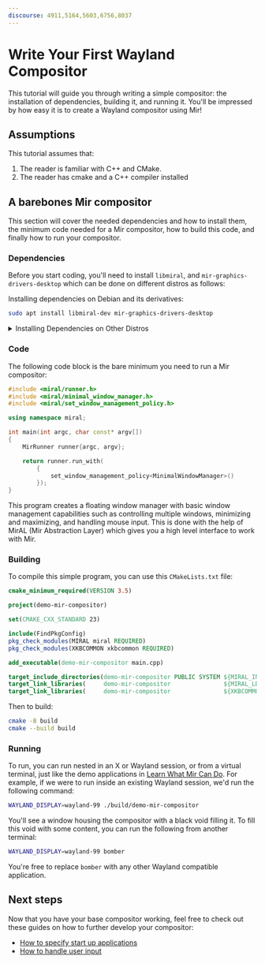 ```yaml
---
discourse: 4911,5164,5603,6756,8037
---
```


# Write Your First Wayland Compositor
This tutorial will guide you through writing a simple compositor: the
installation of dependencies, building it, and running it. You'll be impressed
by how easy it is to create a Wayland compositor using Mir!

## Assumptions
This tutorial assumes that:
1. The reader is familiar with C++ and CMake.
2. The reader has cmake and a C++ compiler installed

## A barebones Mir compositor
This section will cover the needed dependencies and how to install them, the
minimum code needed for a Mir compositor, how to build this code, and finally
how to run your compositor.

### Dependencies
Before you start coding, you'll need to install `libmiral`, and
`mir-graphics-drivers-desktop` which can be done on different distros as
follows:

Installing dependencies on Debian and its derivatives:
```sh
sudo apt install libmiral-dev mir-graphics-drivers-desktop
```

<details>
<summary> Installing Dependencies on Other Distros </summary>

Installing dependencies on Fedora 
```sh
sudo dnf install mir-devel libxkbcommon
```
Installing dependencies on Alpine 
```sh
sudo apk add mir-dev
```
</details>


### Code
The following code block is the bare minimum you need to run a Mir compositor:
```cpp
#include <miral/runner.h>
#include <miral/minimal_window_manager.h>
#include <miral/set_window_management_policy.h>

using namespace miral;

int main(int argc, char const* argv[])
{
    MirRunner runner{argc, argv};

    return runner.run_with(
        {
            set_window_management_policy<MinimalWindowManager>()
        });
}
```

This program creates a floating window manager with basic window management
capabilities such as controlling multiple windows, minimizing and maximizing,
and handling mouse input. This is done with the help of MirAL (Mir Abstraction
Layer) which gives you a high level interface to work with Mir.

### Building
To compile this simple program, you can use this `CMakeLists.txt` file:
```cmake
cmake_minimum_required(VERSION 3.5)

project(demo-mir-compositor)

set(CMAKE_CXX_STANDARD 23)

include(FindPkgConfig)
pkg_check_modules(MIRAL miral REQUIRED)
pkg_check_modules(XKBCOMMON xkbcommon REQUIRED)

add_executable(demo-mir-compositor main.cpp)

target_include_directories(demo-mir-compositor PUBLIC SYSTEM ${MIRAL_INCLUDE_DIRS})
target_link_libraries(     demo-mir-compositor               ${MIRAL_LDFLAGS})
target_link_libraries(     demo-mir-compositor               ${XKBCOMMON_LIBRARIES})
```

Then to build:
```sh
cmake -B build
cmake --build build
```

### Running
To run, you can run nested in an X or Wayland session, or from a virtual
terminal, just like the demo applications in [Learn What Mir Can
Do](learn-what-mir-can-do.md). For example, if we were to run inside an
existing Wayland session, we'd run the following command:
```sh
WAYLAND_DISPLAY=wayland-99 ./build/demo-mir-compositor 
```
You'll see a window housing the compositor with a black void filling it. To
fill this void with some content, you can run the following from another
terminal:
```sh
WAYLAND_DISPLAY=wayland-99 bomber
```
You're free to replace `bomber` with any other Wayland compatible application.

## Next steps
Now that you have your base compositor working, feel free to check out these guides on how to further develop your compositor:

- [How to specify start up applications](how-to/how-to-specify-startup-apps.md)
- [How to handle user input](how-to/how-to-handle-user-input.md)
